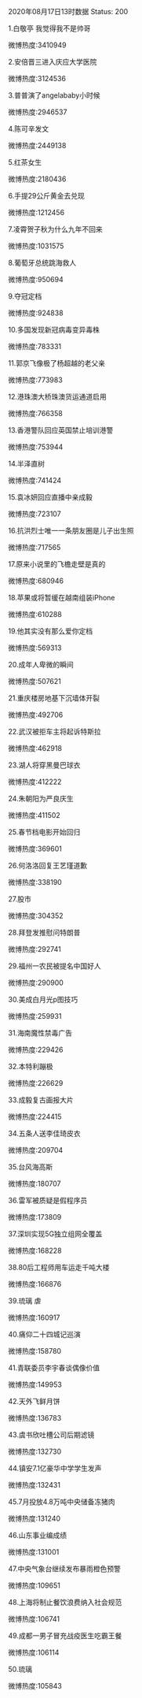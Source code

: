 2020年08月17日13时数据
Status: 200

1.白敬亭 我觉得我不是帅哥

微博热度:3410949

2.安倍晋三进入庆应大学医院

微博热度:3124536

3.普普演了angelababy小时候

微博热度:2946537

4.陈可辛发文

微博热度:2449138

5.红茶女生

微博热度:2180436

6.手提29公斤黄金去兑现

微博热度:1212456

7.凌霄贺子秋为什么九年不回来

微博热度:1031575

8.葡萄牙总统跳海救人

微博热度:950694

9.夺冠定档

微博热度:924838

10.多国发现新冠病毒变异毒株

微博热度:783331

11.郭京飞像极了杨超越的老父亲

微博热度:773983

12.港珠澳大桥珠澳货运通道启用

微博热度:766358

13.香港警队回应英国禁止培训港警

微博热度:753944

14.半泽直树

微博热度:741424

15.袁冰妍回应直播中亲成毅

微博热度:723107

16.抗洪烈士唯一一条朋友圈是儿子出生照

微博热度:717565

17.原来小说里的飞檐走壁是真的

微博热度:680946

18.苹果或将暂缓在越南组装iPhone

微博热度:610288

19.他其实没有那么爱你定档

微博热度:569313

20.成年人卑微的瞬间

微博热度:507621

21.重庆楼房地基下沉墙体开裂

微博热度:492706

22.武汉被拒车主将起诉特斯拉

微博热度:462918

23.湖人将穿黑曼巴球衣

微博热度:412222

24.朱朝阳为严良庆生

微博热度:411502

25.春节档电影开始回归

微博热度:369601

26.何洛洛回复王艺瑾道歉

微博热度:338190

27.股市

微博热度:304352

28.拜登发推慰问特朗普

微博热度:292741

29.福州一农民被提名中国好人

微博热度:290900

30.美成白月光p图技巧

微博热度:259931

31.海南魔性禁毒广告

微博热度:229426

32.本特利蹦极

微博热度:226629

33.成毅复古画报大片

微博热度:224415

34.五条人送李佳琦皮衣

微博热度:209704

35.台风海高斯

微博热度:180707

36.雷军被质疑是假程序员

微博热度:173809

37.深圳实现5G独立组网全覆盖

微博热度:168228

38.80后工程师用车运走千吨大楼

微博热度:166876

39.琉璃 虐

微博热度:160917

40.痛仰二十四城记巡演

微博热度:158780

41.青联委员李宇春谈偶像价值

微博热度:149953

42.天外飞鲜月饼

微博热度:136783

43.虞书欣吐槽公司后期滤镜

微博热度:132730

44.镇安7.1亿豪华中学学生发声

微博热度:132431

45.7月投放4.8万吨中央储备冻猪肉

微博热度:131240

46.山东事业编成绩

微博热度:131001

47.中央气象台继续发布暴雨橙色预警

微博热度:109651

48.上海将制止餐饮浪费纳入社会规范

微博热度:106741

49.成都一男子冒充战疫医生吃霸王餐

微博热度:106114

50.琉璃

微博热度:105843

